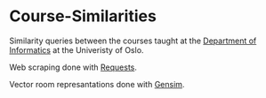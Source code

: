 # Course-Similarities

Similarity queries between the courses taught at the [Department of Informatics](https://www.mn.uio.no/ifi/) at the Univeristy of Oslo.



Web scraping done with [Requests](http://docs.python-requests.org/en/master/).

Vector room represantations done with [Gensim](https://radimrehurek.com/gensim/index.html).

